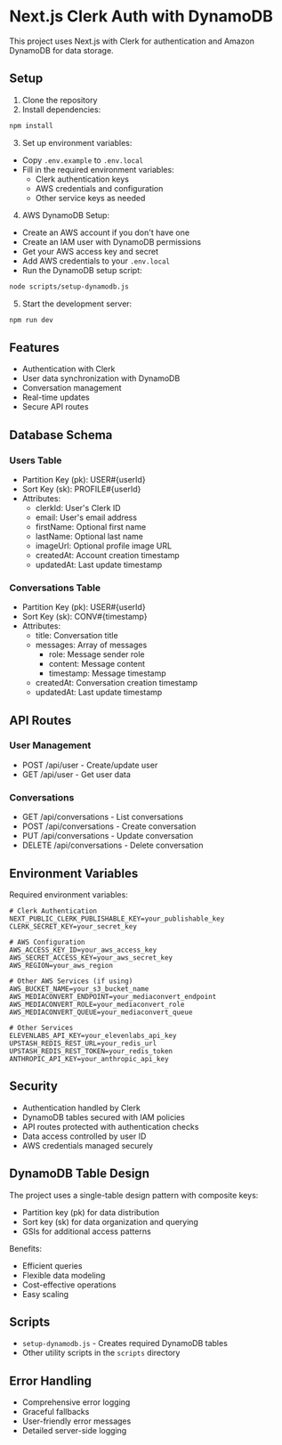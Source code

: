 # Next.js Clerk Auth with DynamoDB

This project uses Next.js with Clerk for authentication and Amazon DynamoDB for data storage.

## Setup

1. Clone the repository
2. Install dependencies:
```bash
npm install
```

3. Set up environment variables:
- Copy `.env.example` to `.env.local`
- Fill in the required environment variables:
  - Clerk authentication keys
  - AWS credentials and configuration
  - Other service keys as needed

4. AWS DynamoDB Setup:
- Create an AWS account if you don't have one
- Create an IAM user with DynamoDB permissions
- Get your AWS access key and secret
- Add AWS credentials to your `.env.local`
- Run the DynamoDB setup script:
```bash
node scripts/setup-dynamodb.js
```

5. Start the development server:
```bash
npm run dev
```

## Features

- Authentication with Clerk
- User data synchronization with DynamoDB
- Conversation management
- Real-time updates
- Secure API routes

## Database Schema

### Users Table
- Partition Key (pk): USER#{userId}
- Sort Key (sk): PROFILE#{userId}
- Attributes:
  - clerkId: User's Clerk ID
  - email: User's email address
  - firstName: Optional first name
  - lastName: Optional last name
  - imageUrl: Optional profile image URL
  - createdAt: Account creation timestamp
  - updatedAt: Last update timestamp

### Conversations Table
- Partition Key (pk): USER#{userId}
- Sort Key (sk): CONV#{timestamp}
- Attributes:
  - title: Conversation title
  - messages: Array of messages
    - role: Message sender role
    - content: Message content
    - timestamp: Message timestamp
  - createdAt: Conversation creation timestamp
  - updatedAt: Last update timestamp

## API Routes

### User Management
- POST /api/user - Create/update user
- GET /api/user - Get user data

### Conversations
- GET /api/conversations - List conversations
- POST /api/conversations - Create conversation
- PUT /api/conversations - Update conversation
- DELETE /api/conversations - Delete conversation

## Environment Variables

Required environment variables:

```env
# Clerk Authentication
NEXT_PUBLIC_CLERK_PUBLISHABLE_KEY=your_publishable_key
CLERK_SECRET_KEY=your_secret_key

# AWS Configuration
AWS_ACCESS_KEY_ID=your_aws_access_key
AWS_SECRET_ACCESS_KEY=your_aws_secret_key
AWS_REGION=your_aws_region

# Other AWS Services (if using)
AWS_BUCKET_NAME=your_s3_bucket_name
AWS_MEDIACONVERT_ENDPOINT=your_mediaconvert_endpoint
AWS_MEDIACONVERT_ROLE=your_mediaconvert_role
AWS_MEDIACONVERT_QUEUE=your_mediaconvert_queue

# Other Services
ELEVENLABS_API_KEY=your_elevenlabs_api_key
UPSTASH_REDIS_REST_URL=your_redis_url
UPSTASH_REDIS_REST_TOKEN=your_redis_token
ANTHROPIC_API_KEY=your_anthropic_api_key
```

## Security

- Authentication handled by Clerk
- DynamoDB tables secured with IAM policies
- API routes protected with authentication checks
- Data access controlled by user ID
- AWS credentials managed securely

## DynamoDB Table Design

The project uses a single-table design pattern with composite keys:
- Partition key (pk) for data distribution
- Sort key (sk) for data organization and querying
- GSIs for additional access patterns

Benefits:
- Efficient queries
- Flexible data modeling
- Cost-effective operations
- Easy scaling

## Scripts

- `setup-dynamodb.js` - Creates required DynamoDB tables
- Other utility scripts in the `scripts` directory

## Error Handling

- Comprehensive error logging
- Graceful fallbacks
- User-friendly error messages
- Detailed server-side logging
